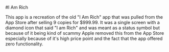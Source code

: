 #I Am Rich

This app is a recreation of the old "I Am Rich" app that was pulled from the App Store after selling 9 copies for $999.99.  It was a single screen with a diamond icon that said "I am Rich" and was meant as a status symbol but because of it being kind of scammy Apple removed this from the App Store especially because of it's high price point and the fact that the app offered zero functionality.
